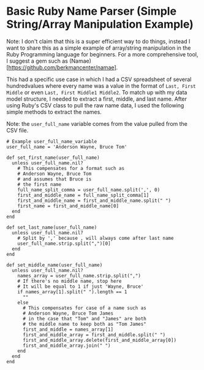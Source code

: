 # Basic Ruby Name Parser (Simple String/Array Manipulation Example)

Note: I don't claim that this is a super efficient way to do things, instead I want to share this as a simple example of array/string manipulation in the Ruby Programming language for beginners. For a more comprehensive tool, I suggest a gem such as (Namae)[https://github.com/berkmancenter/namae].

This had a specific use case in which I had a CSV spreadsheet of several hundredvalues where every name was a value in the format of `Last, First Middle` or even `Last, First Middle1 Middle2`. To match up with my data model structure, I needed to extract a first, middle, and last name.
After using Ruby's CSV class to pull the raw name data, I used the following simple methods to extract the names.

Note: the `user_full_name` variable comes from the value pulled from the CSV file.

```
# Example user_full_name_variable
user_full_name = 'Anderson Wayne, Bruce Tom'

def set_first_name(user_full_name)
  unless user_full_name.nil?
    # This compensates for a format such as
    # Anderson Wayne, Bruce Tom
    # and assumes that Bruce is
    # the first name
    full_name_split_comma = user_full_name.split(',', 0)
    first_and_middle_name = full_name_split_comma[1]
    first_and_middle_name = first_and_middle_name.split(" ")
    first_name = first_and_middle_name[0]
  end
end

def set_last_name(user_full_name)
  unless user_full_name.nil?
    # Split by ',' because , will always come after last name
    user_full_name.strip.split(",")[0]
  end
end

def set_middle_name(user_full_name)
  unless user_full_name.nil?
    names_array = user_full_name.strip.split(",")
    # If there's no middle name, stop here
    # It will be equal to 1 if just 'Wayne, Bruce'
    if names_array[1].split(" ").length == 1
      ""
    else
      # This compensates for case of a name such as
      # Anderson Wayne, Bruce Tom James
      # in the case that "Tom" and "James" are both
      # the middle name to keep both as "Tom James"
      first_and_middle = names_array[1]
      first_and_middle_array = first_and_middle.split(" ")
      first_and_middle_array.delete(first_and_middle_array[0])
      first_and_middle_array.join(" ")
    end
  end
end
```

